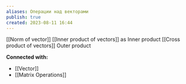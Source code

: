 ```yaml
---
aliases: Операции над векторами
publish: true
created: 2023-08-11 16:44
---
```


[[Norm of vector]]
[[Inner product of vectors]] as Inner product
[[Cross product of vectors]]
Outer product





**Connected with:**
- [[Vector]]
- [[Matrix Operations]]



